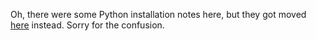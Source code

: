Oh, there were some Python installation notes here, but they got moved [here](../installation.md) instead. Sorry for the confusion.
